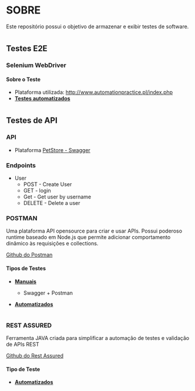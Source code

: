 # SOBRE 

<p> Este repositório possui o objetivo de armazenar e exibir testes de software. </p>


#

## Testes E2E

### Selenium WebDriver

#### Sobre o Teste
* Plataforma utilizada: http://www.automationpractice.pl/index.php
* **[Testes automatizados](https://github.com/daphnemartinsba/Samples-SoftwareTest/tree/main/E2E%20Tests/Selenium%20WebDriver)**

#

## Testes de API 

### API 
* Plataforma [PetStore - Swagger](https://petstore.swagger.io/)

### Endpoints 
* User
    * POST - Create User
    * GET - login
    * Get - Get user by username
    * DELETE - Delete a user

### POSTMAN
<p> Uma plataforma API opensource para criar e usar APIs. Possui poderoso runtime baseado em Node.js que permite adicionar comportamento dinâmico às requisições e collections. </p>

[Github do Postman](https://github.com/postmanlabs)

#### Tipos de Testes

- **[Manuais](https://github.com/daphnemartinsba/Samples-SoftwareTest/tree/main/API%20Tests/Postman/Testes%20Manuais)** 
    - Swagger + Postman
     
- **[Automatizados](https://github.com/daphnemartinsba/Samples-SoftwareTest/tree/main/API%20Tests/Postman/Testes%20Automatizados)**

#

### REST ASSURED
<p> Ferramenta JAVA criada para simplificar a automação de testes e validação de APIs REST </p>

[Github do Rest Assured](https://github.com/rest-assured/rest-assured)

#### Tipo de Teste
  
- **[Automatizados](https://github.com/daphnemartinsba/Samples-SoftwareTest/tree/main/API%20Tests/Rest%20Assured)**

#






